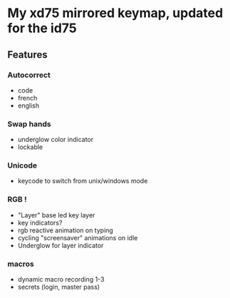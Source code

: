 # My xd75 mirrored keymap, updated for the id75

## Features

### Autocorrect
- code
- french
- english
 
### Swap hands
- underglow color indicator
- lockable

### Unicode
- keycode to switch from unix/windows mode

### RGB !
- "Layer" base led key layer
- key indicators?
- rgb reactive animation on typing
- cycling "screensaver" animations on idle 
- Underglow for layer indicator

### macros
- dynamic macro recording 1-3
- secrets (login, master pass)


